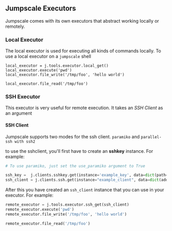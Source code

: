 ## Jumpscale Executors

Jumpscale comes with its own executors that abstract working locally or remotely.

### Local Executor

The local executor is used for executing all kinds of commands locally.
To use a local executor on a `jumpscale` shell

```python3
local_executor = j.tools.executor.local_get()
local_executor.execute('pwd')
local_executor.file_write('/tmp/foo', 'hello world')

local_executor.file_read('/tmp/foo')
```

### SSH Executor

This executor is very useful for remote execution. It takes an _SSH Client_ as an argument

#### SSH Client

Jumpscale supports two modes for the ssh client. `paramiko` and `parallel-ssh with ssh2`

to use the sshclient, you'll first have to create an **sshkey** instance. For example:

```python
# To use paramiko, just set the use_paramiko argument to True

ssh_key =  j.clients.sshkey.get(instance='example_key', data=dict(path='/root/.ssh/id_rsa'))
ssh_client = j.clients.ssh.get(instance="example_client", data=dict(addr="10.0.3.9", login="root", sshkey='example_key', allow_agent=True), use_paramiko=False)
```

After this you have created an `ssh_client` instance that you can use in your executor. For example:

```python
remote_executor = j.tools.executor.ssh_get(ssh_client)
remote_executor.execute('pwd')
remote_executor.file_write('/tmp/foo', 'hello world')

remote_executor.file_read('/tmp/foo')
```

